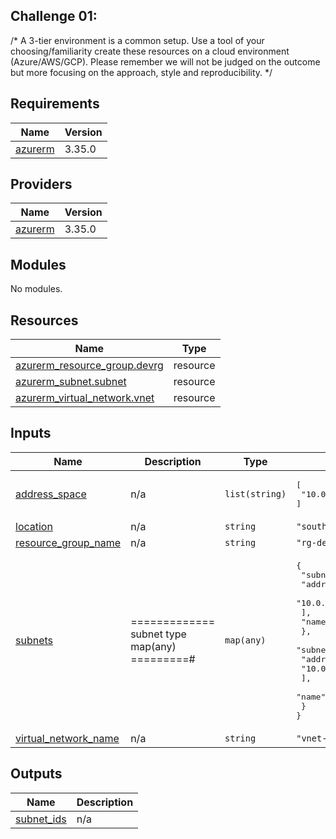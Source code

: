 <!-- BEGIN_TF_DOCS -->
## Challenge 01:
/*
A 3-tier environment is a common setup. Use a tool of your choosing/familiarity create these
resources on a cloud environment (Azure/AWS/GCP). Please remember we will not be judged
on the outcome but more focusing on the approach, style and reproducibility.
*/


## Requirements

| Name | Version |
|------|---------|
| <a name="requirement_azurerm"></a> [azurerm](#requirement\_azurerm) | 3.35.0 |

## Providers

| Name | Version |
|------|---------|
| <a name="provider_azurerm"></a> [azurerm](#provider\_azurerm) | 3.35.0 |

## Modules

No modules.

## Resources

| Name | Type |
|------|------|
| [azurerm_resource_group.devrg](https://registry.terraform.io/providers/hashicorp/azurerm/3.35.0/docs/resources/resource_group) | resource |
| [azurerm_subnet.subnet](https://registry.terraform.io/providers/hashicorp/azurerm/3.35.0/docs/resources/subnet) | resource |
| [azurerm_virtual_network.vnet](https://registry.terraform.io/providers/hashicorp/azurerm/3.35.0/docs/resources/virtual_network) | resource |

## Inputs

| Name | Description | Type | Default | Required |
|------|-------------|------|---------|:--------:|
| <a name="input_address_space"></a> [address\_space](#input\_address\_space) | n/a | `list(string)` | <pre>[<br>  "10.0.0.0/16"<br>]</pre> | no |
| <a name="input_location"></a> [location](#input\_location) | n/a | `string` | `"southindia"` | no |
| <a name="input_resource_group_name"></a> [resource\_group\_name](#input\_resource\_group\_name) | n/a | `string` | `"rg-dev-sample-001"` | no |
| <a name="input_subnets"></a> [subnets](#input\_subnets) | ============= subnet type map(any) =========# | `map(any)` | <pre>{<br>  "subnet_001": {<br>    "address_prefixes": [<br>      "10.0.1.0/24"<br>    ],<br>    "name": "subnet-dev-001"<br>  },<br>  "subnet_002": {<br>    "address_prefixes": [<br>      "10.0.2.0/24"<br>    ],<br>    "name": "subnet-dev-002"<br>  }<br>}</pre> | no |
| <a name="input_virtual_network_name"></a> [virtual\_network\_name](#input\_virtual\_network\_name) | n/a | `string` | `"vnet-dev-sample-001"` | no |

## Outputs

| Name | Description |
|------|-------------|
| <a name="output_subnet_ids"></a> [subnet\_ids](#output\_subnet\_ids) | n/a |
<!-- END_TF_DOCS -->